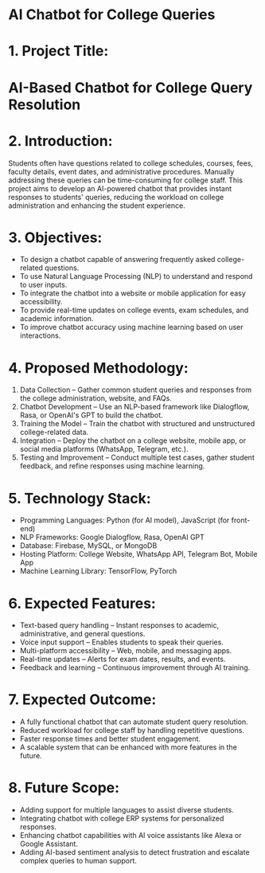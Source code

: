 # AI Chatbot for College Queries

# 1. Project Title:

# AI-Based Chatbot for College Query Resolution

# 2. Introduction:

Students often have questions related to college schedules, courses, fees, faculty details, event dates, and administrative procedures. Manually addressing these queries can be time-consuming for college staff. This project aims to develop an AI-powered chatbot that provides instant responses to students' queries, reducing the workload on college administration and enhancing the student experience.

# 3. Objectives:

- To design a chatbot capable of answering frequently asked college-related questions.
- To use Natural Language Processing (NLP) to understand and respond to user inputs.
- To integrate the chatbot into a website or mobile application for easy accessibility.
- To provide real-time updates on college events, exam schedules, and academic information.
- To improve chatbot accuracy using machine learning based on user interactions.


# 4. Proposed Methodology:

1. Data Collection – Gather common student queries and responses from the college administration, website, and FAQs.
2. Chatbot Development – Use an NLP-based framework like Dialogflow, Rasa, or OpenAI's GPT to build the chatbot.
3. Training the Model – Train the chatbot with structured and unstructured college-related data.
4. Integration – Deploy the chatbot on a college website, mobile app, or social media platforms (WhatsApp, Telegram, etc.).
5. Testing and Improvement – Conduct multiple test cases, gather student feedback, and refine responses using machine learning.



# 5. Technology Stack:

- Programming Languages: Python (for AI model), JavaScript (for front-end)
- NLP Frameworks: Google Dialogflow, Rasa, OpenAI GPT
- Database: Firebase, MySQL, or MongoDB
- Hosting Platform: College Website, WhatsApp API, Telegram Bot, Mobile App
- Machine Learning Library: TensorFlow, PyTorch


# 6. Expected Features:

- Text-based query handling – Instant responses to academic, administrative, and general questions.
- Voice input support – Enables students to speak their queries.
- Multi-platform accessibility – Web, mobile, and messaging apps.
- Real-time updates – Alerts for exam dates, results, and events.
- Feedback and learning – Continuous improvement through AI training.


# 7. Expected Outcome:

- A fully functional chatbot that can automate student query resolution.
- Reduced workload for college staff by handling repetitive questions.
- Faster response times and better student engagement.
- A scalable system that can be enhanced with more features in the future.


# 8. Future Scope:

- Adding support for multiple languages to assist diverse students.
- Integrating chatbot with college ERP systems for personalized responses.
- Enhancing chatbot capabilities with AI voice assistants like Alexa or Google Assistant.
- Adding AI-based sentiment analysis to detect frustration and escalate complex queries to human support.
